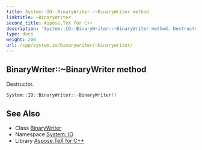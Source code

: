 ```yaml
---
title: System::IO::BinaryWriter::~BinaryWriter method
linktitle: ~BinaryWriter
second_title: Aspose.TeX for C++
description: 'System::IO::BinaryWriter::~BinaryWriter method. Destructor in C++.'
type: docs
weight: 200
url: /cpp/system.io/binarywriter/~binarywriter/
---
```

## BinaryWriter::~BinaryWriter method


Destructor.

```cpp
System::IO::BinaryWriter::~BinaryWriter()
```

## See Also

* Class [BinaryWriter](../)
* Namespace [System::IO](../../)
* Library [Aspose.TeX for C++](../../../)
